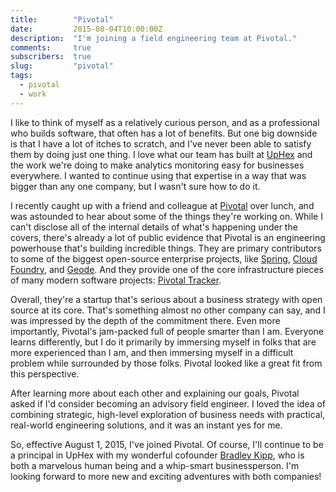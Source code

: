 ```yaml
---
title:        "Pivotal"
date:         2015-08-04T10:00:00Z
description:  "I'm joining a field engineering team at Pivotal."
comments:     true
subscribers:  true
slug:         "pivotal"
tags:
  - pivotal
  - work
---
```


I like to think of myself as a relatively curious person, and as a professional who builds software, that often has a lot of benefits. But one big downside is that I have a lot of itches to scratch, and I've never been able to satisfy them by doing just one thing. I love what our team has built at [UpHex](http://uphex.com) and the work we're doing to make analytics monitoring easy for businesses everywhere. I wanted to continue using that expertise in a way that was bigger than any one company, but I wasn't sure how to do it.

I recently caught up with a friend and colleague at [Pivotal](https://pivotal.io) over lunch, and was astounded to hear about some of the things they're working on. While I can't disclose all of the internal details of what's happening under the covers, there's already a lot of public evidence that Pivotal is an engineering powerhouse that's building incredible things. They are primary contributors to some of the biggest open-source enterprise projects, like [Spring](https://spring.io), [Cloud Foundry](https://www.cloudfoundry.org/), and [Geode](http://geode.incubator.apache.org/). And they provide one of the core infrastructure pieces of many modern software projects: [Pivotal Tracker](https://www.pivotaltracker.com).

Overall, they're a startup that's serious about a business strategy with open source at its core. That's something almost no other company can say, and I was impressed by the depth of the commitment there. Even more importantly, Pivotal's jam-packed full of people smarter than I am. Everyone learns differently, but I do it primarily by immersing myself in folks that are more experienced than I am, and then immersing myself in a difficult problem while surrounded by those folks. Pivotal looked like a great fit from this perspective.

After learning more about each other and explaining our goals, Pivotal asked if I'd consider becoming an advisory field engineer. I loved the idea of combining strategic, high-level exploration of business needs with practical, real-world engineering solutions, and it was an instant yes for me.

So, effective August 1, 2015, I've joined Pivotal. Of course, I'll continue to be a principal in UpHex with my wonderful cofounder [Bradley Kipp](https://twitter.com/justthekipp), who is both a marvelous human being and a whip-smart businessperson. I'm looking forward to more new and exciting adventures with both companies!
